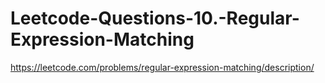 # Leetcode-Questions-10.-Regular-Expression-Matching

https://leetcode.com/problems/regular-expression-matching/description/

